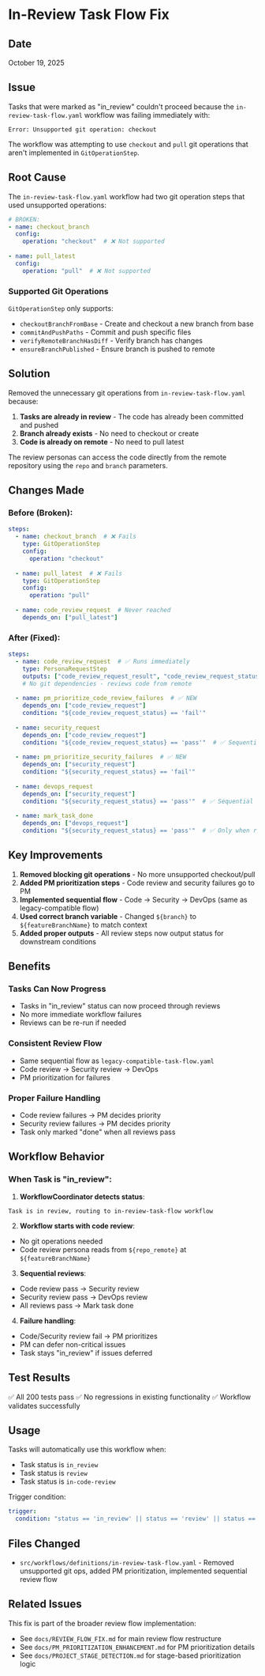 # In-Review Task Flow Fix

## Date
October 19, 2025

## Issue

Tasks that were marked as "in_review" couldn't proceed because the `in-review-task-flow.yaml` workflow was failing immediately with:

```
Error: Unsupported git operation: checkout
```

The workflow was attempting to use `checkout` and `pull` git operations that aren't implemented in `GitOperationStep`.

## Root Cause

The `in-review-task-flow.yaml` workflow had two git operation steps that used unsupported operations:

```yaml
# BROKEN:
- name: checkout_branch
  config:
    operation: "checkout"  # ❌ Not supported
    
- name: pull_latest
  config:
    operation: "pull"  # ❌ Not supported
```

### Supported Git Operations

`GitOperationStep` only supports:
- `checkoutBranchFromBase` - Create and checkout a new branch from base
- `commitAndPushPaths` - Commit and push specific files
- `verifyRemoteBranchHasDiff` - Verify branch has changes
- `ensureBranchPublished` - Ensure branch is pushed to remote

## Solution

Removed the unnecessary git operations from `in-review-task-flow.yaml` because:

1. **Tasks are already in review** - The code has already been committed and pushed
2. **Branch already exists** - No need to checkout or create
3. **Code is already on remote** - No need to pull latest

The review personas can access the code directly from the remote repository using the `repo` and `branch` parameters.

## Changes Made

### Before (Broken):
```yaml
steps:
  - name: checkout_branch  # ❌ Fails
    type: GitOperationStep
    config:
      operation: "checkout"
      
  - name: pull_latest  # ❌ Fails
    type: GitOperationStep
    config:
      operation: "pull"
      
  - name: code_review_request  # Never reached
    depends_on: ["pull_latest"]
```

### After (Fixed):
```yaml
steps:
  - name: code_review_request  # ✅ Runs immediately
    type: PersonaRequestStep
    outputs: ["code_review_request_result", "code_review_request_status"]
    # No git dependencies - reviews code from remote
    
  - name: pm_prioritize_code_review_failures  # ✅ NEW
    depends_on: ["code_review_request"]
    condition: "${code_review_request_status} == 'fail'"
    
  - name: security_request
    depends_on: ["code_review_request"]
    condition: "${code_review_request_status} == 'pass'"  # ✅ Sequential
    
  - name: pm_prioritize_security_failures  # ✅ NEW
    depends_on: ["security_request"]
    condition: "${security_request_status} == 'fail'"
    
  - name: devops_request
    depends_on: ["security_request"]
    condition: "${security_request_status} == 'pass'"  # ✅ Sequential
    
  - name: mark_task_done
    depends_on: ["devops_request"]
    condition: "${security_request_status} == 'pass'"  # ✅ Only when reviews pass
```

## Key Improvements

1. **Removed blocking git operations** - No more unsupported checkout/pull
2. **Added PM prioritization steps** - Code review and security failures go to PM
3. **Implemented sequential flow** - Code → Security → DevOps (same as legacy-compatible flow)
4. **Used correct branch variable** - Changed `${branch}` to `${featureBranchName}` to match context
5. **Added proper outputs** - All review steps now output status for downstream conditions

## Benefits

### Tasks Can Now Progress
- Tasks in "in_review" status can now proceed through reviews
- No more immediate workflow failures
- Reviews can be re-run if needed

### Consistent Review Flow
- Same sequential flow as `legacy-compatible-task-flow.yaml`
- Code review → Security review → DevOps
- PM prioritization for failures

### Proper Failure Handling
- Code review failures → PM decides priority
- Security review failures → PM decides priority
- Task only marked "done" when all reviews pass

## Workflow Behavior

### When Task is "in_review":

1. **WorkflowCoordinator detects status**:
```
Task is in review, routing to in-review-task-flow workflow
```

2. **Workflow starts with code review**:
- No git operations needed
- Code review persona reads from `${repo_remote}` at `${featureBranchName}`

3. **Sequential reviews**:
- Code review pass → Security review
- Security review pass → DevOps review  
- All reviews pass → Mark task done

4. **Failure handling**:
- Code/Security review fail → PM prioritizes
- PM can defer non-critical issues
- Task stays "in_review" if issues deferred

## Test Results

✅ All 200 tests pass
✅ No regressions in existing functionality
✅ Workflow validates successfully

## Usage

Tasks will automatically use this workflow when:
- Task status is `in_review`
- Task status is `review`  
- Task status is `in-code-review`

Trigger condition:
```yaml
trigger:
  condition: "status == 'in_review' || status == 'review' || status == 'in-code-review'"
```

## Files Changed

- `src/workflows/definitions/in-review-task-flow.yaml` - Removed unsupported git ops, added PM prioritization, implemented sequential review flow

## Related Issues

This fix is part of the broader review flow implementation:
- See `docs/REVIEW_FLOW_FIX.md` for main review flow restructure
- See `docs/PM_PRIORITIZATION_ENHANCEMENT.md` for PM prioritization details
- See `docs/PROJECT_STAGE_DETECTION.md` for stage-based prioritization logic

